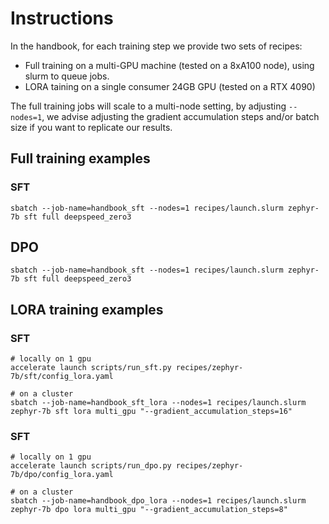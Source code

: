 
# Instructions

In the handbook, for each training step we provide two sets of recipes:
- Full training on a multi-GPU machine (tested on a 8xA100 node), using slurm to queue jobs.
- LORA taining on a single consumer 24GB GPU (tested on a RTX 4090)

The full training jobs will scale to a multi-node setting, by adjusting `--nodes=1`, we advise adjusting the gradient accumulation steps and/or batch size if you want to replicate our results.


## Full training examples 

### SFT

```shell
sbatch --job-name=handbook_sft --nodes=1 recipes/launch.slurm zephyr-7b sft full deepspeed_zero3
```

## DPO
```shell
sbatch --job-name=handbook_sft --nodes=1 recipes/launch.slurm zephyr-7b sft full deepspeed_zero3
```

## LORA training examples

### SFT
```shell
# locally on 1 gpu
accelerate launch scripts/run_sft.py recipes/zephyr-7b/sft/config_lora.yaml
```

```shell
# on a cluster
sbatch --job-name=handbook_sft_lora --nodes=1 recipes/launch.slurm zephyr-7b sft lora multi_gpu "--gradient_accumulation_steps=16"
```

### SFT

```shell
# locally on 1 gpu
accelerate launch scripts/run_dpo.py recipes/zephyr-7b/dpo/config_lora.yaml
```

```shell
# on a cluster
sbatch --job-name=handbook_dpo_lora --nodes=1 recipes/launch.slurm zephyr-7b dpo lora multi_gpu "--gradient_accumulation_steps=8"
```